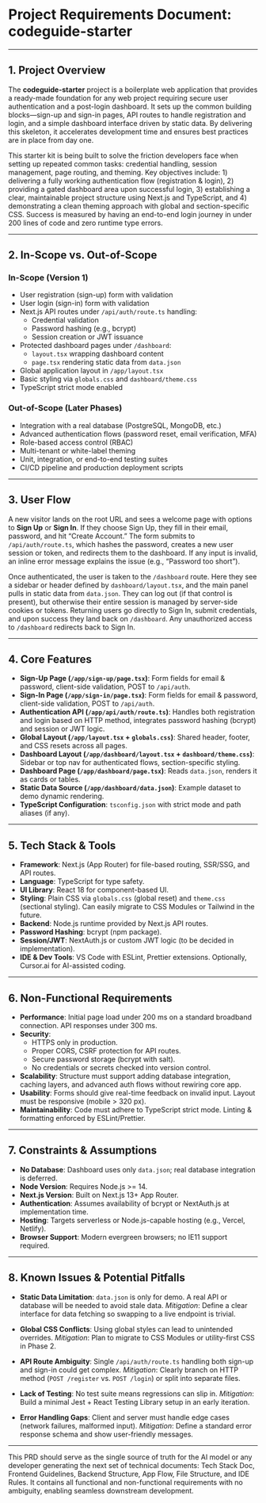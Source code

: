 # Project Requirements Document: codeguide-starter

---

## 1. Project Overview

The **codeguide-starter** project is a boilerplate web application that provides a ready-made foundation for any web project requiring secure user authentication and a post-login dashboard. It sets up the common building blocks—sign-up and sign-in pages, API routes to handle registration and login, and a simple dashboard interface driven by static data. By delivering this skeleton, it accelerates development time and ensures best practices are in place from day one.

This starter kit is being built to solve the friction developers face when setting up repeated common tasks: credential handling, session management, page routing, and theming. Key objectives include: 1) delivering a fully working authentication flow (registration & login), 2) providing a gated dashboard area upon successful login, 3) establishing a clear, maintainable project structure using Next.js and TypeScript, and 4) demonstrating a clean theming approach with global and section-specific CSS. Success is measured by having an end-to-end login journey in under 200 lines of code and zero runtime type errors.

---

## 2. In-Scope vs. Out-of-Scope

### In-Scope (Version 1)
- User registration (sign-up) form with validation
- User login (sign-in) form with validation
- Next.js API routes under `/api/auth/route.ts` handling:
  - Credential validation
  - Password hashing (e.g., bcrypt)
  - Session creation or JWT issuance
- Protected dashboard pages under `/dashboard`:
  - `layout.tsx` wrapping dashboard content
  - `page.tsx` rendering static data from `data.json`
- Global application layout in `/app/layout.tsx`
- Basic styling via `globals.css` and `dashboard/theme.css`
- TypeScript strict mode enabled

### Out-of-Scope (Later Phases)
- Integration with a real database (PostgreSQL, MongoDB, etc.)
- Advanced authentication flows (password reset, email verification, MFA)
- Role-based access control (RBAC)
- Multi-tenant or white-label theming
- Unit, integration, or end-to-end testing suites
- CI/CD pipeline and production deployment scripts

---

## 3. User Flow

A new visitor lands on the root URL and sees a welcome page with options to **Sign Up** or **Sign In**. If they choose Sign Up, they fill in their email, password, and hit “Create Account.” The form submits to `/api/auth/route.ts`, which hashes the password, creates a new user session or token, and redirects them to the dashboard. If any input is invalid, an inline error message explains the issue (e.g., “Password too short”).

Once authenticated, the user is taken to the `/dashboard` route. Here they see a sidebar or header defined by `dashboard/layout.tsx`, and the main panel pulls in static data from `data.json`. They can log out (if that control is present), but otherwise their entire session is managed by server-side cookies or tokens. Returning users go directly to Sign In, submit credentials, and upon success they land back on `/dashboard`. Any unauthorized access to `/dashboard` redirects back to Sign In.

---

## 4. Core Features

- **Sign-Up Page (`/app/sign-up/page.tsx`)**: Form fields for email & password, client-side validation, POST to `/api/auth`.
- **Sign-In Page (`/app/sign-in/page.tsx`)**: Form fields for email & password, client-side validation, POST to `/api/auth`.
- **Authentication API (`/app/api/auth/route.ts`)**: Handles both registration and login based on HTTP method, integrates password hashing (bcrypt) and session or JWT logic.
- **Global Layout (`/app/layout.tsx` + `globals.css`)**: Shared header, footer, and CSS resets across all pages.
- **Dashboard Layout (`/app/dashboard/layout.tsx` + `dashboard/theme.css`)**: Sidebar or top nav for authenticated flows, section-specific styling.
- **Dashboard Page (`/app/dashboard/page.tsx`)**: Reads `data.json`, renders it as cards or tables.
- **Static Data Source (`/app/dashboard/data.json`)**: Example dataset to demo dynamic rendering.
- **TypeScript Configuration**: `tsconfig.json` with strict mode and path aliases (if any).

---

## 5. Tech Stack & Tools

- **Framework**: Next.js (App Router) for file-based routing, SSR/SSG, and API routes.
- **Language**: TypeScript for type safety.
- **UI Library**: React 18 for component-based UI.
- **Styling**: Plain CSS via `globals.css` (global reset) and `theme.css` (sectional styling). Can easily migrate to CSS Modules or Tailwind in the future.
- **Backend**: Node.js runtime provided by Next.js API routes.
- **Password Hashing**: bcrypt (npm package).
- **Session/JWT**: NextAuth.js or custom JWT logic (to be decided in implementation).
- **IDE & Dev Tools**: VS Code with ESLint, Prettier extensions. Optionally, Cursor.ai for AI-assisted coding.

---

## 6. Non-Functional Requirements

- **Performance**: Initial page load under 200 ms on a standard broadband connection. API responses under 300 ms.
- **Security**:
  - HTTPS only in production.
  - Proper CORS, CSRF protection for API routes.
  - Secure password storage (bcrypt with salt).
  - No credentials or secrets checked into version control.
- **Scalability**: Structure must support adding database integration, caching layers, and advanced auth flows without rewiring core app.
- **Usability**: Forms should give real-time feedback on invalid input. Layout must be responsive (mobile > 320 px).
- **Maintainability**: Code must adhere to TypeScript strict mode. Linting & formatting enforced by ESLint/Prettier.

---

## 7. Constraints & Assumptions

- **No Database**: Dashboard uses only `data.json`; real database integration is deferred.
- **Node Version**: Requires Node.js >= 14.
- **Next.js Version**: Built on Next.js 13+ App Router.
- **Authentication**: Assumes availability of bcrypt or NextAuth.js at implementation time.
- **Hosting**: Targets serverless or Node.js-capable hosting (e.g., Vercel, Netlify).
- **Browser Support**: Modern evergreen browsers; no IE11 support required.

---

## 8. Known Issues & Potential Pitfalls

- **Static Data Limitation**: `data.json` is only for demo. A real API or database will be needed to avoid stale data.
  *Mitigation*: Define a clear interface for data fetching so swapping to a live endpoint is trivial.

- **Global CSS Conflicts**: Using global styles can lead to unintended overrides.
  *Mitigation*: Plan to migrate to CSS Modules or utility-first CSS in Phase 2.

- **API Route Ambiguity**: Single `/api/auth/route.ts` handling both sign-up and sign-in could get complex.
  *Mitigation*: Clearly branch on HTTP method (`POST /register` vs. `POST /login`) or split into separate files.

- **Lack of Testing**: No test suite means regressions can slip in.
  *Mitigation*: Build a minimal Jest + React Testing Library setup in an early iteration.

- **Error Handling Gaps**: Client and server must handle edge cases (network failures, malformed input).
  *Mitigation*: Define a standard error response schema and show user-friendly messages.

---

This PRD should serve as the single source of truth for the AI model or any developer generating the next set of technical documents: Tech Stack Doc, Frontend Guidelines, Backend Structure, App Flow, File Structure, and IDE Rules. It contains all functional and non-functional requirements with no ambiguity, enabling seamless downstream development.
